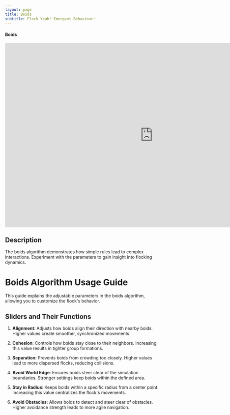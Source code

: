 ```yaml
---
layout: page
title: Boids
subtitle: Flock Yeah! Emergent Behaviour!
---
```


#### Boids

<div style="position: relative; width: 960px; height: 600px;">
  <iframe src="https://ryggy.github.io/assets/BoidsWebGL/index.html" width="100%" height="100%" frameborder="0" style="position: absolute; top: 0; left: 0;" scrolling="no" allowfullscreen></iframe>
</div>

## Description

The boids algorithm demonstrates how simple rules lead to complex interactions. Experiment with the parameters to gain insight into flocking dynamics.


# Boids Algorithm Usage Guide

This guide explains the adjustable parameters in the boids algorithm, allowing you to customize the flock's behavior.

## Sliders and Their Functions

1. **Alignment**: Adjusts how boids align their direction with nearby boids. Higher values create smoother, synchronized movements.

2. **Cohesion**: Controls how boids stay close to their neighbors. Increasing this value results in tighter group formations.

3. **Separation**: Prevents boids from crowding too closely. Higher values lead to more dispersed flocks, reducing collisions.

4. **Avoid World Edge**: Ensures boids steer clear of the simulation boundaries. Stronger settings keep boids within the defined area.

5. **Stay in Radius**: Keeps boids within a specific radius from a center point. Increasing this value centralizes the flock's movements.

6. **Avoid Obstacles**: Allows boids to detect and steer clear of obstacles. Higher avoidance strength leads to more agile navigation.

